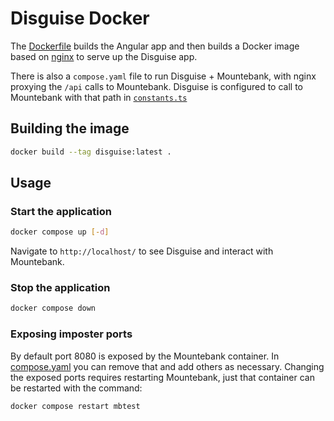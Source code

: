 # Disguise Docker

The [Dockerfile](Dockerfile) builds the Angular app and then builds a Docker
image based on [nginx](https://nginx.org/en/) to serve up the Disguise app.

There is also a `compose.yaml` file to run Disguise + Mountebank, with nginx proxying
the `/api` calls to Mountebank. Disguise is configured to call to Mountebank with
that path in [`constants.ts`](src/app/shared/constants.ts)

## Building the image

```bash
docker build --tag disguise:latest .
```

## Usage

### Start the application
```bash
docker compose up [-d]
```
Navigate to `http://localhost/` to see Disguise and interact with
Mountebank.

### Stop the application
```bash
docker compose down
```

### Exposing imposter ports
By default port 8080 is exposed by the Mountebank container. In [compose.yaml](compose.yaml)
you can remove that and add others as necessary. Changing the exposed ports
requires restarting Mountebank, just that container can be restarted with
the command:
```bash
docker compose restart mbtest
```
